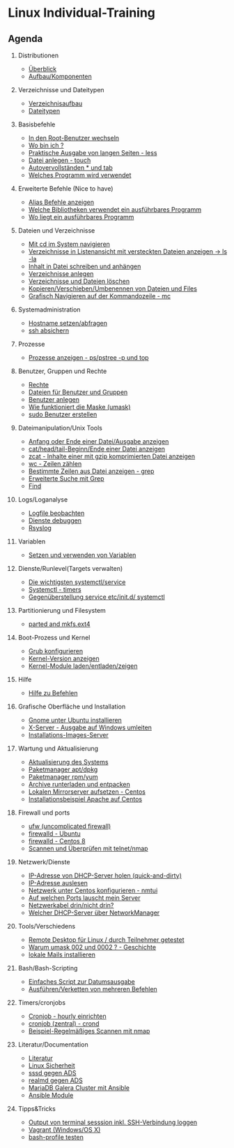 # Linux Individual-Training

## Agenda 

  1. Distributionen 
     * [Überblick](overview-distros.md)
     * [Aufbau/Komponenten](aufbau.md)
  1. Verzeichnisse und Dateitypen 
     * [Verzeichnisaufbau](verzeichnisaufbau.md)
     * [Dateitypen](dateitypen.md) 
  1. Basisbefehle
     * [In den Root-Benutzer wechseln](sudo.md)  
     * [Wo bin ich ?](pwd.md)
     * [Praktische Ausgabe von langen Seiten - less](less.md) 
     * [Datei anlegen - touch](touch.md)
     * [Autovervollständen * und tab](autocomplete.md) 
     * [Welches Programm wird verwendet](which.md)
  1. Erweiterte Befehle (Nice to have) 
     * [Alias Befehle anzeigen](alias.md)
     * [Welche Bibliotheken verwendet ein ausführbares Programm](ldd.md)
     * [Wo liegt ein ausführbares Programm](which.md) 
  1. Dateien und Verzeichnisse
     * [Mit cd im System navigieren](cd.md)
     * [Verzeichnisse in Listenansicht mit versteckten Dateien anzeigen -> ls -la](list.md)
     * [Inhalt in Datei schreiben und anhängen](file-write-append.md)
     * [Verzeichnisse anlegen](mkdir.md)
     * [Verzeichnisse und Dateien löschen](file-dir-delete.md)
     * [Kopieren/Verschieben/Umbenennen von Dateien und Files](file-rename-copy-mv.md) 
     * [Grafisch Navigieren auf der Kommandozeile - mc](mc.md) 
  1. Systemadministration 
     * [Hostname setzen/abfragen](hostnamectl.md) 
     * [ssh absichern](ssh-absichern.md)
  1. Prozesse 
     * [Prozesse anzeigen - ps/pstree -p und top](prozesse.md)
  1. Benutzer, Gruppen und Rechte 
     * [Rechte](rechte.md) 
     * [Dateien für Benutzer und Gruppen](files-users-groups.md) 
     * [Benutzer anlegen](create-users.md) 
     * [Wie funktioniert die Maske (umask)](umask.md) 
     * [sudo Benutzer erstellen](mod-user-sudo.md) 
  1. Dateimanipulation/Unix Tools
     * [Anfang oder Ende einer Datei/Ausgabe anzeigen](head-tail.md)
     * [cat/head/tail-Beginn/Ende einer Datei anzeigen](cat-head.md)
     * [zcat - Inhalte einer mit gzip komprimierten Datei anzeigen](zcat.md)
     * [wc - Zeilen zählen](wc.md)
     * [Bestimmte Zeilen aus Datei anzeigen - grep](grep.md)
     * [Erweiterte Suche mit Grep](grep-extended.md)
     * [Find](find.md)
  1. Logs/Loganalyse
     * [Logfile beobachten](tailf.md)
     * [Dienste debuggen](debug-service.md)
     * [Rsyslog](rsyslog.md)
  1. Variablen
     * [Setzen und verwenden von Variablen](variables.md) 
  1. Dienste/Runlevel(Targets verwalten) 
     * [Die wichtigsten systemctl/service](systemctl-service.md)
     * [Systemctl - timers](systemctl-timers.md)
     * [Gegenüberstellung service etc/init.d/ systemctl](service-initd-systemctl.md)
  1. Partitionierung und Filesystem
     * [parted and mkfs.ext4](parted-mkfs.md)
  1. Boot-Prozess und Kernel 
     * [Grub konfigurieren](grub.md)
     * [Kernel-Version anzeigen](kernel-version.md) 
     * [Kernel-Module laden/entladen/zeigen](kernel-modules.md) 
  1. Hilfe 
     * [Hilfe zu Befehlen](help.md)
  1. Grafische Oberfläche und Installation 
     * [Gnome unter Ubuntu installieren](gnome-ubuntu.md) 
     * [X-Server - Ausgabe auf Windows umleiten](xserver-windows-client.md)
     * [Installations-Images-Server](https://ubuntu.com/download/server#download) 
  1. Wartung und Aktualisierung
     * [Aktualisierung des Systems](update-upgrade.md)
     * [Paketmanager apt/dpkg](apt-dpkg.md) 
     * [Paketmanager rpm/yum](rpm-yum.md)
     * [Archive runterladen und entpacken](tar-download.md) 
     * [Lokalen Mirrorserver aufsetzen - Centos](https://wiki.centos.org/HowTos/CreateLocalMirror)
     * [Installationsbeispiel Apache auf Centos](install-apache.md)
  1. Firewall und ports
     * [ufw (uncomplicated firewall)](ufw.md)
     * [firewalld - Ubuntu](firewalld.md)
     * [firewalld - Centos 8](firewalld-centos8.md)
     * [Scannen und Überprüfen mit telnet/nmap](nmap-telnet.md) 
  1. Netzwerk/Dienste 
     * [IP-Adresse von DHCP-Server holen (quick-and-dirty)](dhclient.md) 
     * [IP-Adresse auslesen](ip-adresse-auslesen.md) 
     * [Netzwerk unter Centos konfigurieren - nmtui](nmtui.md)
     * [Auf welchen Ports lauscht mein Server](lsof.md) 
     * [Netzwerkabel drin/nicht drin?](netzwerkkarte-kabel-drin.md)
     * [Welcher DHCP-Server über NetworkManager](dhcp-server.md)
  1. Tools/Verschiedens 
     * [Remote Desktop für Linux / durch Teilnehmer getestet](https://wiki.ubuntuusers.de/Remmina/)
     * [Warum umask 002 und 0002 ? - Geschichte](umask-002-022-why.md)
     * [lokale Mails installieren](local-mail.md)
  1. Bash/Bash-Scripting 
     * [Einfaches Script zur Datumsausgabe](script-date.md) 
     * [Ausführen/Verketten von mehreren Befehlen](multiple-commands.md)
  1. Timers/cronjobs 
     * [Cronjob - hourly einrichten](cronjob-hourly.md)
     * [cronjob (zentral) - crond](crond.md)
     * [Beispiel-Regelmäßiges Scannen mit nmap](nmap-timer.md) 
  1. Literatur/Documentation 
     * [Literatur](literatur.md) 
     * [Linux Sicherheit](https://schulung.t3isp.de/documents/linux-security.pdf)
     * [sssd gegen ADS](https://access.redhat.com/articles/3023951)
     * [realmd gegen ADS](https://access.redhat.com/documentation/en-us/red_hat_enterprise_linux/7/html-single/windows_integration_guide/index#sssd-ad-proc)
     * [MariaDB Galera Cluster mit Ansible](https://github.com/jmetzger/ansible-galera-cluster-maxscale)
     * [Ansible Module](https://docs.ansible.com/ansible/2.9/modules)
  
  1. Tipps&Tricks 
     * [Output von terminal sesssion inkl. SSH-Verbindung loggen](https://leszekjaskierny.wordpress.com/2017/01/27/mac-x-os-log-terminal-session-to-file/)
     * [Vagrant (Windows/OS X)](vagrant.md) 
     * [bash-profile testen](bash-profile.md)

